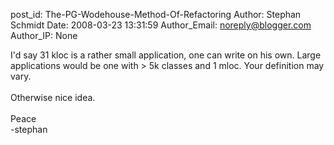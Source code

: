 post_id: The-PG-Wodehouse-Method-Of-Refactoring
Author: Stephan Schmidt
Date: 2008-03-23 13:31:59
Author_Email: noreply@blogger.com
Author_IP: None

I&#39;d say 31 kloc is a rather small application, one can write on his own. Large applications would be one with > 5k classes and 1 mloc. Your definition may vary.<br /><br />Otherwise nice idea.<br /><br />Peace<br />-stephan

